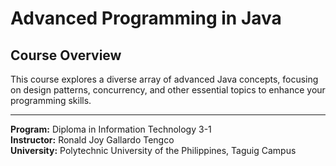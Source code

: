 # Advanced Programming in Java

## Course Overview

This course explores a diverse array of advanced Java concepts, focusing on design patterns, concurrency, and other essential topics to enhance your programming skills.

---

 **Program:** Diploma in Information Technology 3-1  
 **Instructor:** Ronald Joy Gallardo Tengco  
 **University:** Polytechnic University of the Philippines, Taguig Campus  
